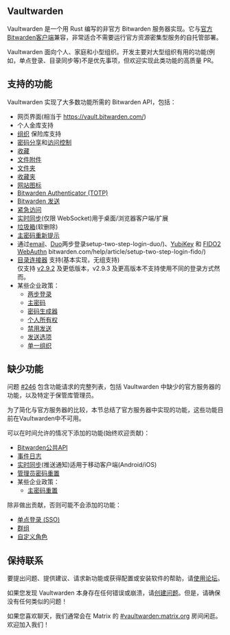 ## Vaultwarden

Vaultwarden 是一个用 Rust 编写的非官方 Bitwarden 服务器实现。它与[官方Bitwarden客户端](https://bitwarden.com/download/)兼容，非常适合不需要运行官方资源密集型服务的自托管部署。

Vaultwarden 面向个人、家庭和小型组织。开发主要对大型组织有用的功能(例如，单点登录、目录同步等)不是优先事项，但欢迎实现此类功能的高质量 PR。

## 支持的功能

Vaultwarden 实现了大多数功能所需的 Bitwarden API，包括：

- 网页界面(相当于 https://vault.bitwarden.com/)
- 个人金库支持
- [组织](https://bitwarden.com/help/article/getting-started-organizations/) 保险库支持
- [密码分享](https://bitwarden.com/help/article/share-to-a-collection/)和[访问控制](https://bitwarden.com/help/article/user-types-access-control/)
- [收藏](https://bitwarden.com/help/article/about-collections/)
- [文件附件](https://bitwarden.com/help/article/attachments/)
- [文件夹](https://bitwarden.com/help/article/folders/)
- [收藏夹](https://bitwarden.com/help/article/favorites/)
- [网站图标](https://bitwarden.com/help/article/website-icons/)
- [Bitwarden Authenticator (TOTP)](https://bitwarden.com/help/article/authenticator-keys/)
- [Bitwarden 发送](https://bitwarden.com/help/article/about-send/)
- [紧急访问](https://bitwarden.com/help/article/emergency-access/)
- [实时同步](https://bitwarden.com/blog/post/live-sync/)(仅限 WebSocket)用于桌面/浏览器客户端/扩展
- [垃圾箱](https://bitwarden.com/help/article/managing-items/#items-in-the-trash)(软删除)
- [主密码重新提示](https://bitwarden.com/help/article/managing-items/#protect-individual-items)
- 通过[email](https://bitwarden.com/help/article/setup-two-step-login-email/)、[Duo](https://bitwarden.com/help/article/)两步登录setup-two-step-login-duo/)、[YubiKey](https://bitwarden.com/help/article/setup-two-step-login-yubikey/) 和 [FIDO2 WebAuthn](https://bitwarden.com/help/article/setup-two-step-login-yubikey/) bitwarden.com/help/article/setup-two-step-login-fido/)
- [目录连接器](https://bitwarden.com/help/article/directory-sync/) 
  支持(基本实现，无组支持)<br>
  仅支持 [v2.9.2](https://github.com/bitwarden/directory-connector/releases/tag/v2.9.2) 及更低版本，v2.9.3 及更高版本不支持使用不同的登录方式然而。
- 某些企业政策：
  - [两步登录](https://bitwarden.com/help/article/policies/#two-step-login)
  - [主密码](https://bitwarden.com/help/article/policies/#master-password)
  - [密码生成器](https://bitwarden.com/help/article/policies/#password-generator)
  - [个人所有权](https://bitwarden.com/help/article/policies/#personal-ownership)
  - [禁用发送](https://bitwarden.com/help/article/policies/#disable-send)
  - [发送选项](https://bitwarden.com/help/article/policies/#send-options)
  - [单一组织](https://bitwarden.com/help/article/policies/#single-organization)

## 缺少功能

问题 [#246](https://github.com/dani-garcia/vaultwarden/issues/246) 包含功能请求的完整列表，包括 Vaultwarden 中缺少的官方服务器的功能，以及特定于保管库管理员。

为了简化与官方服务器的比较，本节总结了官方服务器中实现的功能，这些功能目前在Vaultwarden中不可用。

可以在时间允许的情况下添加的功能(始终欢迎贡献)：

- [Bitwarden公共API](https://bitwarden.com/help/article/public-api/)
- [事件日志](https://bitwarden.com/help/article/event-logs/)
- [实时同步](https://bitwarden.com/blog/post/live-sync/)(推送通知)适用于移动客户端(Android/iOS)
- [管理员密码重置](https://bitwarden.com/help/article/admin-reset/)
- 某些企业政策：
  - [主密码重置](https://bitwarden.com/help/article/policies/#master-password-reset)

除非做出贡献，否则可能不会添加的功能：

- [单点登录 (SSO)](https://bitwarden.com/help/article/about-sso/)
- [群组](https://bitwarden.com/help/article/about-groups/)
- [自定义角色](https://bitwarden.com/help/article/user-types-access-control/#custom-role)

## 保持联系

要提出问题、提供建议、请求新功能或获得配置或安装软件的帮助，请[使用论坛](https://vaultwarden.discourse.group/)。

如果您发现 Vaultwarden 本身存在任何错误或崩溃，请[创建问题](https://github.com/dani-garcia/vaultwarden/issues/)。但是，请确保没有任何类似的问题！

如果您喜欢聊天，我们通常会在 Matrix 的 [#vaultwarden:matrix.org](https://matrix.to/#/#vaultwarden:matrix.org) 房间闲逛。欢迎加入我们！